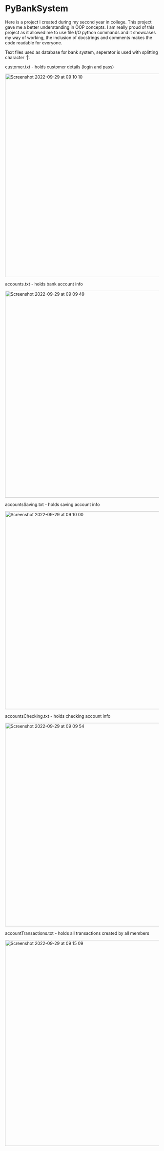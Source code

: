 # PyBankSystem
Here is a project I created during my second year in college. This project gave me a better understanding in OOP concepts. I am really proud of this project as it allowed me to use file I/O python commands and it showcases my way of working, the inclusion of docstrings and comments makes the code readable for everyone.

Text files used as database for bank system, seperator is used with splitting character '|'.

customer.txt - holds customer details  (login and pass)

<img width="667" alt="Screenshot 2022-09-29 at 09 10 10" src="https://user-images.githubusercontent.com/98497946/192977364-03c0be59-e600-4721-977b-773870dacbe7.png">

accounts.txt - holds bank account info

<img width="678" alt="Screenshot 2022-09-29 at 09 09 49" src="https://user-images.githubusercontent.com/98497946/192977885-42efca37-13bd-442e-9ba5-e80efa3d289c.png">

accountsSaving.txt - holds saving account info

<img width="649" alt="Screenshot 2022-09-29 at 09 10 00" src="https://user-images.githubusercontent.com/98497946/192977458-dff06cc5-934f-454d-a45c-f7773473bee1.png">

accountsChecking.txt - holds checking account info

<img width="667" alt="Screenshot 2022-09-29 at 09 09 54" src="https://user-images.githubusercontent.com/98497946/192977748-5b460288-bff1-4738-af2d-3b5363fb93b1.png">

accountTransactions.txt - holds all transactions created by all members

<img width="675" alt="Screenshot 2022-09-29 at 09 15 09" src="https://user-images.githubusercontent.com/98497946/192978048-2065b06e-bab9-46b7-affe-56b1a845feb7.png">
